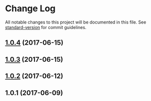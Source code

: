 # Change Log

All notable changes to this project will be documented in this file.
See [standard-version](https://github.com/conventional-changelog/standard-version) for commit guidelines.

<a name="1.0.4"></a>
## [1.0.4](https://github.com/pluralsight/design-system/compare/@pluralsight/ps-link@1.0.3...@pluralsight/ps-link@1.0.4) (2017-06-15)




<a name="1.0.3"></a>
## [1.0.3](https://github.com/pluralsight/design-system/compare/@pluralsight/ps-link@1.0.2...@pluralsight/ps-link@1.0.3) (2017-06-15)




<a name="1.0.2"></a>
## [1.0.2](https://github.com/pluralsight/design-system/compare/@pluralsight/ps-link@1.0.1...@pluralsight/ps-link@1.0.2) (2017-06-12)




<a name="1.0.1"></a>
## 1.0.1 (2017-06-09)

